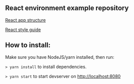 ## React environment example repository

[React app structure](https://medium.com/@alexmngn/how-to-better-organize-your-react-applications-2fd3ea1920f1)

[React style guide](https://github.com/airbnb/javascript/tree/master/)

## How to install:

Make sure you have NodeJS/yarn installed, then run:

`> yarn install` to install dependencies.

`> yarn start` to start devserver on [http://localhost:8080](http://localhost:8080)
